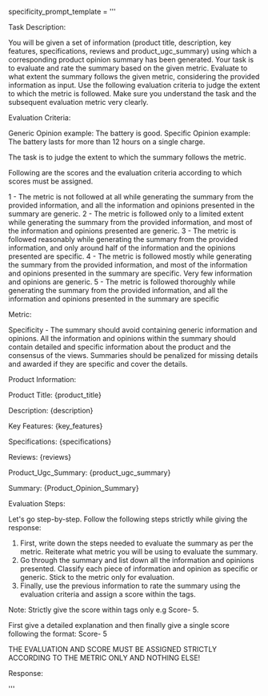 specificity_prompt_template = '''

Task Description:

You will be given a set of information (product title, description, key features, specifications, reviews and product_ugc_summary) using which a corresponding product opinion summary has been generated. Your task is to evaluate and rate the summary based on the given metric. Evaluate to what extent the summary follows the given metric, considering the provided information as input. Use the following evaluation criteria to judge the extent to which the metric is followed. Make sure you understand the task and the subsequent evaluation metric very clearly.


Evaluation Criteria:

Generic Opinion example: The battery is good.
Specific Opinion example: The battery lasts for more than 12 hours on a single charge.

The task is to judge the extent to which the summary follows the metric.

Following are the scores and the evaluation criteria according to which scores must be assigned.

<score>1</score> - The metric is not followed at all while generating the summary from the provided information, and all the information and opinions presented in the summary are generic.
<score>2</score> - The metric is followed only to a limited extent while generating the summary from the provided information, and most of the information and opinions presented are generic.
<score>3</score> - The metric is followed reasonably while generating the summary from the provided information, and only around half of the information and the opinions presented are specific.
<score>4</score> - The metric is followed mostly while generating the summary from the provided information, and most of the information and opinions presented in the summary are specific. Very few information and opinions are generic.
<score>5</score> - The metric is followed thoroughly while generating the summary from the provided information, and all the information and opinions presented in the summary are specific 

Metric:

Specificity - The summary should avoid containing generic information and opinions. All the information and opinions within the summary should contain detailed and specific information about the product and the consensus of the views. Summaries should be penalized for missing details and awarded if they are specific and cover the details.

Product Information:

Product Title: {product_title}

Description: {description}

Key Features: {key_features}

Specifications: {specifications}

Reviews: {reviews}

Product_Ugc_Summary: {product_ugc_summary}

Summary: {Product_Opinion_Summary}

Evaluation Steps:

Let's go step-by-step. Follow the following steps strictly while giving the response:

1. First, write down the steps needed to evaluate the summary as per the metric. Reiterate what metric you will be using to evaluate the summary.
2. Go through the summary and list down all the information and opinions presented. Classify each piece of information and opinion as specific or generic. Stick to the metric only for evaluation.
3. Finally, use the previous information to rate the summary using the evaluation criteria and assign a score within the <score></score> tags.

Note: Strictly give the score within <score></score> tags only e.g Score- <score>5</score>.

First give a detailed explanation and then finally give a single score following the format: Score- <score>5</score>

THE EVALUATION AND SCORE MUST BE ASSIGNED STRICTLY ACCORDING TO THE METRIC ONLY AND NOTHING ELSE!

Response:

'''